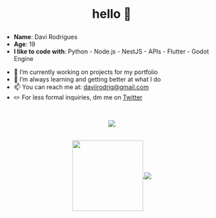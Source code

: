 # <p align="center"> hello 👋 </p>

* **Name**: Davi Rodrigues
* **Age**: 19
* **I like to code with**: Python - Node.js - NestJS - APIs - Flutter - Godot Engine

- 🔭 I’m currently working on projects for my portfolio
- 🌱 I’m always learning and getting better at what I do
- 📫 You can reach me at: [daviirodrig@gmail.com](mailto:daviirodrig@gmail.com)
- ✏️ For less formal inquiries, dm me on [Twitter](https://twitter.com/daviirodrig)
#
<div align="center">
    <a href="https://gist.github.com/daviirodrig">
  <img align="center" src="https://img.shields.io/badge/-Gist-555859?style=for-the-badge&logo=Github&logoColor=white&link=https://gist.github.com/daviirodrig" />
  </a>
</div>
<br>
<p align="center">
<a href="https://github.com/daviirodrig">
  <img align="center" height="165" src="https://github-readme-stats.vercel.app/api?username=daviirodrig&theme=github_dark&show_icons=true&count_private=true&include_all_commits=true" />
</a>
<a href="https://github.com/daviirodrig">
  <img align="center" src="https://github-readme-stats.vercel.app/api/top-langs/?username=daviirodrig&theme=github_dark&layout=compact" />
</a>
</p>
